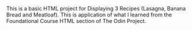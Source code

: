 This is a basic HTML project for Displaying 3 Recipes (Lasagna, Banana Bread and Meatloaf).
This is application of what I learned from the Foundational Course HTML section of The Odin Project.